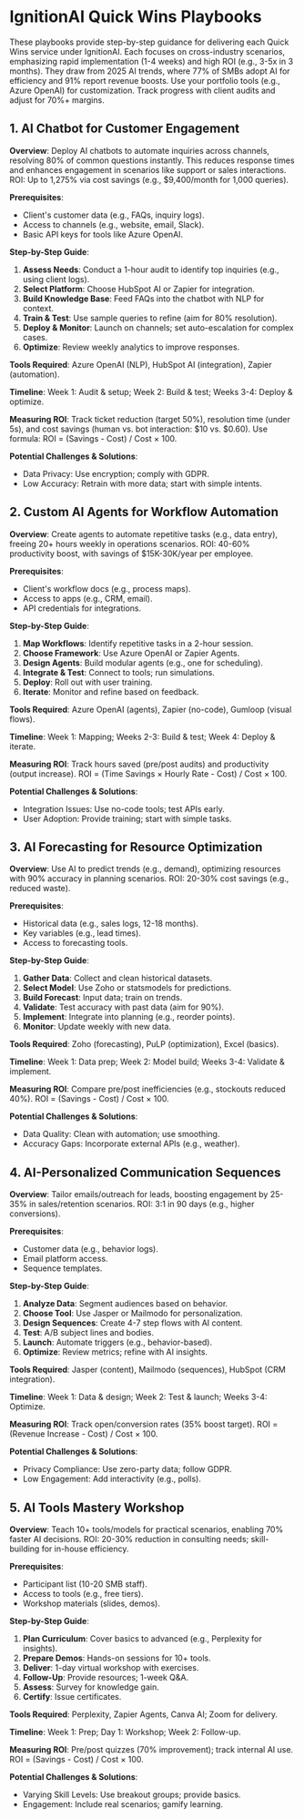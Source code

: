 # IgnitionAI Quick Wins Playbooks

These playbooks provide step-by-step guidance for delivering each Quick Wins service under IgnitionAI. Each focuses on cross-industry scenarios, emphasizing rapid implementation (1-4 weeks) and high ROI (e.g., 3-5x in 3 months). They draw from 2025 AI trends, where 77% of SMBs adopt AI for efficiency and 91% report revenue boosts. Use your portfolio tools (e.g., Azure OpenAI) for customization. Track progress with client audits and adjust for 70%+ margins.

## 1. AI Chatbot for Customer Engagement
**Overview**: Deploy AI chatbots to automate inquiries across channels, resolving 80% of common questions instantly. This reduces response times and enhances engagement in scenarios like support or sales interactions. ROI: Up to 1,275% via cost savings (e.g., $9,400/month for 1,000 queries).

**Prerequisites**:
- Client's customer data (e.g., FAQs, inquiry logs).
- Access to channels (e.g., website, email, Slack).
- Basic API keys for tools like Azure OpenAI.

**Step-by-Step Guide**:
1. **Assess Needs**: Conduct a 1-hour audit to identify top inquiries (e.g., using client logs).
2. **Select Platform**: Choose HubSpot AI or Zapier for integration.
3. **Build Knowledge Base**: Feed FAQs into the chatbot with NLP for context.
4. **Train & Test**: Use sample queries to refine (aim for 80% resolution).
5. **Deploy & Monitor**: Launch on channels; set auto-escalation for complex cases.
6. **Optimize**: Review weekly analytics to improve responses.

**Tools Required**: Azure OpenAI (NLP), HubSpot AI (integration), Zapier (automation).

**Timeline**: Week 1: Audit & setup; Week 2: Build & test; Weeks 3-4: Deploy & optimize.

**Measuring ROI**: Track ticket reduction (target 50%), resolution time (under 5s), and cost savings (human vs. bot interaction: $10 vs. $0.60). Use formula: ROI = (Savings - Cost) / Cost × 100.

**Potential Challenges & Solutions**:
- Data Privacy: Use encryption; comply with GDPR.
- Low Accuracy: Retrain with more data; start with simple intents.

## 2. Custom AI Agents for Workflow Automation
**Overview**: Create agents to automate repetitive tasks (e.g., data entry), freeing 20+ hours weekly in operations scenarios. ROI: 40-60% productivity boost, with savings of $15K-30K/year per employee.

**Prerequisites**:
- Client's workflow docs (e.g., process maps).
- Access to apps (e.g., CRM, email).
- API credentials for integrations.

**Step-by-Step Guide**:
1. **Map Workflows**: Identify repetitive tasks in a 2-hour session.
2. **Choose Framework**: Use Azure OpenAI or Zapier Agents.
3. **Design Agents**: Build modular agents (e.g., one for scheduling).
4. **Integrate & Test**: Connect to tools; run simulations.
5. **Deploy**: Roll out with user training.
6. **Iterate**: Monitor and refine based on feedback.

**Tools Required**: Azure OpenAI (agents), Zapier (no-code), Gumloop (visual flows).

**Timeline**: Week 1: Mapping; Weeks 2-3: Build & test; Week 4: Deploy & iterate.

**Measuring ROI**: Track hours saved (pre/post audits) and productivity (output increase). ROI = (Time Savings × Hourly Rate - Cost) / Cost × 100.

**Potential Challenges & Solutions**:
- Integration Issues: Use no-code tools; test APIs early.
- User Adoption: Provide training; start with simple tasks.

## 3. AI Forecasting for Resource Optimization
**Overview**: Use AI to predict trends (e.g., demand), optimizing resources with 90% accuracy in planning scenarios. ROI: 20-30% cost savings (e.g., reduced waste).

**Prerequisites**:
- Historical data (e.g., sales logs, 12-18 months).
- Key variables (e.g., lead times).
- Access to forecasting tools.

**Step-by-Step Guide**:
1. **Gather Data**: Collect and clean historical datasets.
2. **Select Model**: Use Zoho or statsmodels for predictions.
3. **Build Forecast**: Input data; train on trends.
4. **Validate**: Test accuracy with past data (aim for 90%).
5. **Implement**: Integrate into planning (e.g., reorder points).
6. **Monitor**: Update weekly with new data.

**Tools Required**: Zoho (forecasting), PuLP (optimization), Excel (basics).

**Timeline**: Week 1: Data prep; Week 2: Model build; Weeks 3-4: Validate & implement.

**Measuring ROI**: Compare pre/post inefficiencies (e.g., stockouts reduced 40%). ROI = (Savings - Cost) / Cost × 100.

**Potential Challenges & Solutions**:
- Data Quality: Clean with automation; use smoothing.
- Accuracy Gaps: Incorporate external APIs (e.g., weather).

## 4. AI-Personalized Communication Sequences
**Overview**: Tailor emails/outreach for leads, boosting engagement by 25-35% in sales/retention scenarios. ROI: 3:1 in 90 days (e.g., higher conversions).

**Prerequisites**:
- Customer data (e.g., behavior logs).
- Email platform access.
- Sequence templates.

**Step-by-Step Guide**:
1. **Analyze Data**: Segment audiences based on behavior.
2. **Choose Tool**: Use Jasper or Mailmodo for personalization.
3. **Design Sequences**: Create 4-7 step flows with AI content.
4. **Test**: A/B subject lines and bodies.
5. **Launch**: Automate triggers (e.g., behavior-based).
6. **Optimize**: Review metrics; refine with AI insights.

**Tools Required**: Jasper (content), Mailmodo (sequences), HubSpot (CRM integration).

**Timeline**: Week 1: Data & design; Week 2: Test & launch; Weeks 3-4: Optimize.

**Measuring ROI**: Track open/conversion rates (35% boost target). ROI = (Revenue Increase - Cost) / Cost × 100.

**Potential Challenges & Solutions**:
- Privacy Compliance: Use zero-party data; follow GDPR.
- Low Engagement: Add interactivity (e.g., polls).

## 5. AI Tools Mastery Workshop
**Overview**: Teach 10+ tools/models for practical scenarios, enabling 70% faster AI decisions. ROI: 20-30% reduction in consulting needs; skill-building for in-house efficiency.

**Prerequisites**:
- Participant list (10-20 SMB staff).
- Access to tools (e.g., free tiers).
- Workshop materials (slides, demos).

**Step-by-Step Guide**:
1. **Plan Curriculum**: Cover basics to advanced (e.g., Perplexity for insights).
2. **Prepare Demos**: Hands-on sessions for 10+ tools.
3. **Deliver**: 1-day virtual workshop with exercises.
4. **Follow-Up**: Provide resources; 1-week Q&A.
5. **Assess**: Survey for knowledge gain.
6. **Certify**: Issue certificates.

**Tools Required**: Perplexity, Zapier Agents, Canva AI; Zoom for delivery.

**Timeline**: Week 1: Prep; Day 1: Workshop; Week 2: Follow-up.

**Measuring ROI**: Pre/post quizzes (70% improvement); track internal AI use. ROI = (Savings - Cost) / Cost × 100.

**Potential Challenges & Solutions**:
- Varying Skill Levels: Use breakout groups; provide basics.
- Engagement: Include real scenarios; gamify learning.